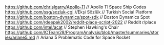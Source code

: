 https://github.com/chrislgarry/Apollo-11 // Apollo 11 Space Ship Codes  
https://github.com/ssg/sozluk-cgi //Ekşi Sözlük // Turkish Social Platform  
https://github.com/boston-dynamics/spot-sdk // Boston Dynamics Spot  
https://github.com/rdeepak2002/reddit-place-script-2022 // Reddit r/place  
https://github.com/intel/acat // Stephen Hawking's Chair  
https://github.com/ICTeam28/ProgramAnalysis/blob/master/summaries/stories/ariane5.md // Ariana 5 Problematic Code for Space Rocket
